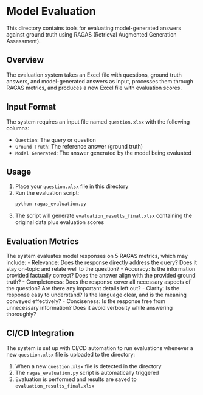 # Model Evaluation

This directory contains tools for evaluating model-generated answers against ground truth using RAGAS (Retrieval Augmented Generation Assessment).

## Overview

The evaluation system takes an Excel file with questions, ground truth answers, and model-generated answers as input, processes them through RAGAS metrics, and produces a new Excel file with evaluation scores.


## Input Format

The system requires an input file named `question.xlsx` with the following columns:
- `Question`: The query or question
- `Ground Truth`: The reference answer (ground truth)
- `Model Generated`: The answer generated by the model being evaluated

## Usage

1. Place your `question.xlsx` file in this directory
2. Run the evaluation script:
   ```bash
   python ragas_evaluation.py
   ```
3. The script will generate `evaluation_results_final.xlsx` containing the original data plus evaluation scores

## Evaluation Metrics

The system evaluates model responses on 5 RAGAS metrics, which may include:
    - Relevance: Does the response directly address the query? Does it stay on-topic and relate well to the question?
    - Accuracy: Is the information provided factually correct? Does the answer align with the provided ground truth?
    - Completeness: Does the response cover all necessary aspects of the question? Are there any important details left out?
    - Clarity: Is the response easy to understand? Is the language clear, and is the meaning conveyed effectively?
    - Conciseness: Is the response free from unnecessary information? Does it avoid verbosity while answering thoroughly?

## CI/CD Integration

The system is set up with CI/CD automation to run evaluations whenever a new `question.xlsx` file is uploaded to the directory:

1. When a new `question.xlsx` file is detected in the directory
2. The `ragas_evaluation.py` script is automatically triggered
3. Evaluation is performed and results are saved to `evaluation_results_final.xlsx`
